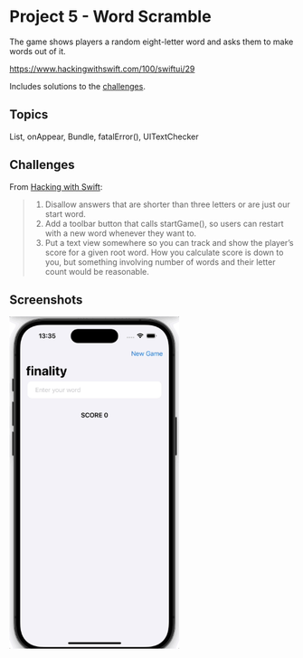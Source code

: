 # Project 5 - Word Scramble

The game shows players a random eight-letter word and asks them to make words out of it.

https://www.hackingwithswift.com/100/swiftui/29

Includes solutions to the [challenges](https://www.hackingwithswift.com/books/ios-swiftui/word-scramble-wrap-up).

## Topics

List, onAppear, Bundle, fatalError(), UITextChecker

## Challenges

From [Hacking with Swift](https://www.hackingwithswift.com/books/ios-swiftui/word-scramble-wrap-up):
>1. Disallow answers that are shorter than three letters or are just our start word.
>2. Add a toolbar button that calls startGame(), so users can restart with a new word whenever they want to.
>3. Put a text view somewhere so you can track and show the player’s score for a given root word. How you calculate score is down to you, but something involving number of words and their letter count would be reasonable.

## Screenshots

<img src="/WordScramble/Screenshots/WordScramble.gif" width="300"/>
